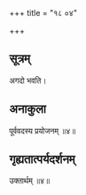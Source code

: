 +++
title = "१८ ०४"

+++
## सूत्रम्
अगदो भवति।
## अनाकुला
पूर्ववदस्य प्रयोजनम् ॥४॥

## गृह्यतात्पर्यदर्शनम्
उक्तार्थम् ॥४॥
